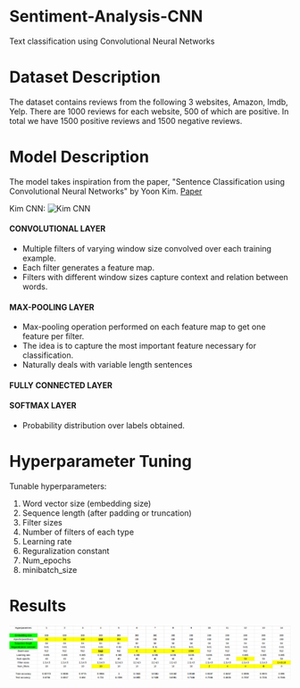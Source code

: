 # Sentiment-Analysis-CNN
Text classification using Convolutional Neural Networks

# Dataset Description
The dataset contains reviews from the following 3 websites,
Amazon, Imdb, Yelp.
There are 1000 reviews for each website, 500 of which are positive.
In total we have 1500 positive reviews and 1500 negative reviews.

# Model Description
The model takes inspiration from the paper, "Sentence Classification using Convolutional Neural Networks" by Yoon Kim.
[Paper](https://arxiv.org/abs/1408.5882)

Kim CNN:
![Kim CNN](https://github.com/Shubhammawa/Netapp-Data-Challenge-Kshitij/blob/master/KimCNN.png)

#### CONVOLUTIONAL LAYER
  * Multiple filters of varying window size convolved over each training example.
  * Each filter generates a feature map.
  * Filters with different window sizes capture context and relation between words.
#### MAX-POOLING LAYER
  * Max-pooling operation performed on each feature map to get one feature per filter.
  * The idea is to capture the most important feature necessary for classification.
  * Naturally deals with variable length sentences
#### FULLY CONNECTED LAYER
#### SOFTMAX LAYER
   * Probability distribution over labels obtained.

# Hyperparameter Tuning
Tunable hyperparameters:
1. Word vector size (embedding size)
2. Sequence length  (after padding or truncation)
3. Filter sizes
4. Number of filters of each type
5. Learning rate
6. Reguralization constant
7. Num_epochs
8. minibatch_size 

# Results 
![](https://github.com/Shubhammawa/Sentiment-analysis-cnn/blob/master/Learning_curves/Results.png)
